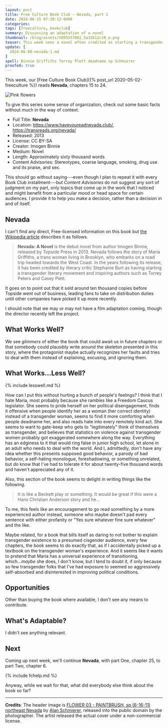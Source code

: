 ```yaml
---
layout: post
title: Free Culture Book Club — Nevada, part 2
date: 2024-06-15 07:30:12-0400
categories:
tags: [freeculture, bookclub]
summary: Discussing an adaptation of a novel
thumbnail: /blog/assets/5895557002_5a15b12c10_o.png
teaser: This week sees a novel often credited as starting a transgender literary movement.
update: [
  2024-06-08-nevada-1.md
]
spell: Binnie Griffiths Torrey Plett deadname sp Schmierer
proofed: true
---
```


This week, our [Free Culture Book Club]({% post_url 2020-05-02-freeculture %}) reads **Nevada**, chapters 15 to 24.

![Pink flowers](/blog/assets/5895557002_5a15b12c10_o.png "If this looks like a placeholder image...well, you've probably made worse assessments.")

To give this series some sense of organization, check out some basic facts without much in the way of context.

 * Full Title:  **Nevada**
 * Location:  <https://www.haveyoureadnevada.club/>, <https://transreads.org/nevada/>
 * Released:  2013
 * License:  CC BY-SA
 * Creator:  Imogen Binnie
 * Medium:  Novel
 * Length:  Approximately sixty thousand words
 * Content Advisories:  Stereotypes, coarse language, smoking, drug use and its praise, and sex.

This should go without saying---even though I plan to repeat it with every Book Club installment---but *Content Advisories* do not suggest any sort of judgment on my part, only topics that come up in the work that I noticed and might benefit from a particular mood or head space for certain audiences.  I provide it to help you make a decision, rather than a decision in and of itself.

## Nevada

I can't find any direct, Free-licensed information on this book but [the Wikipedia article](https://en.wikipedia.org/wiki/Nevada_%28Binnie_novel%29) describes it as follows.

 > **Nevada: A Novel** is the debut novel from author Imogen Binnie, released by Topside Press in 2013. Nevada follows the story of Maria Griffiths, a trans woman living in Brooklyn, who embarks on a road trip headed towards the West Coast. In the years following its release, it has been credited by literary critic Stephanie Burt as having starting a transgender literary movement and inspiring authors such as Torrey Peters and Casey Plett.

It goes on to point out that it sold around ten thousand copies before Topside went out of business, leading fans to take on distribution duties until other companies have picked it up more recently.

I should note that we may or may not have a film adaptation coming, though the director recently left the project.

## What Works Well?

We see *glimmers* of either the book that could await us in future chapters or that somebody could plausibly write around the skeleton presented in this story, where the protagonist maybe actually recognizes her faults and tries to deal with them instead of explaining, excusing, and ignoring them.

## What Works...Less Well?

{% include lesswell.md %}

How can I put this without hurting a bunch of people's feelings?  I think that I hate Maria, most probably because she rambles like a Freedom Caucus legislator.  She seems to pride herself on her political disengagement, finds it offensive when people identify her as a woman (her correct identity) instead of a transgender woman, seems to find it more comforting when people deadname her, and also reads hate into every remotely kind act.  She seems to want to gate-keep who gets to "legitimately" think of themselves as transgender, and believes that statistics on violence against transgender women probably got exaggerated somewhere along the way.  Everything has an edginess to it that would ring false in junior high school, let alone in an adult who needs to deal with the world.  And I, admittedly, don't have any idea whether this presents supposed good behavior, a parody of bad behavior, a self-hating monologue, foreshadowing, or something unrelated, but *do* know that I've had to tolerate it for about twenty-five thousand words and haven't appreciated any of it.

Also, this section of the book seems to delight in writing things like the following.

 > It is like a Beckett play or something. It would be great if this were a Hans Christian Anderson story and he...

To me, this feels like an encouragement to go read something by a more experienced author instead, someone who maybe doesn't pad every sentence with either profanity or "Yes sure whatever fine sure whatever" and the like.

Maybe related, for a book that bills itself as daring to not bother to explain transgender existence to a presumed cisgender audience, every few chapters, the book seems to do exactly that, as if I accidentally picked up a textbook on the transgender woman's experience.  And it seems like it wants to pretend that Maria has a universal experience of transitioning, which...*maybe* she does, I don't know, but I tend to doubt it, if only because so few transgender folks that I've had exposure to seemed so aggressively self-absorbed and disinterested in improving political conditions.

## Opportunities

Other than buying the book where available, I don't see any means to contribute.

## What's Adaptable?

I didn't see anything relevant.

## Next

Coming up next week, we'll continue **Nevada**, with part One, chapter 25, to part Two, chapter 6.

{% include fchelp.md %}

Anyway, while we wait for that, what did everybody else think about the book so far?

* * *

**Credits**:  The header image is [FLOWER 03 - PAINTBRUSH, sp (6-16-11) northeast Nevada](https://www.flickr.com/photos/8101022@N05/5895557002) by [Alan Schmierer](https://www.flickr.com/photos/sloalan/), released into the public domain by the photographer.  The artist released the actual cover under a non-commercial license.

